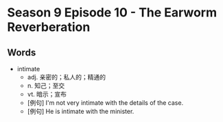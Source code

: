 # Season 9 Episode 10 - The Earworm Reverberation

## Words

- intimate
  - adj. 亲密的；私人的；精通的
  - n. 知己；至交
  - vt. 暗示；宣布
  - [例句] I'm not very intimate with the details of the case.
  - [例句] He is intimate with the minister.